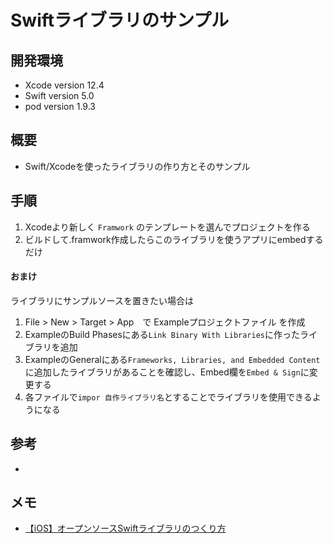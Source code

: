 # Swiftライブラリのサンプル

## 開発環境
- Xcode version 12.4
- Swift version 5.0
- pod version 1.9.3

## 概要
- Swift/Xcodeを使ったライブラリの作り方とそのサンプル

## 手順
1. Xcodeより新しく `Framwork` のテンプレートを選んでプロジェクトを作る
2. ビルドして.framwork作成したらこのライブラリを使うアプリにembedするだけ
  

#### おまけ  
ライブラリにサンプルソースを置きたい場合は 
1. File > New > Target > App　で Exampleプロジェクトファイル を作成
2. ExampleのBuild Phasesにある`Link Binary With Libraries`に作ったライブラリを追加
3. ExampleのGeneralにある`Frameworks, Libraries, and Embedded Content`に追加したライブラリがあることを確認し、Embed欄を`Embed & Sign`に変更する
4. 各ファイルで`impor 自作ライブラリ名`とすることでライブラリを使用できるようになる


## 参考
- 

## メモ
- [【iOS】オープンソースSwiftライブラリのつくり方](https://qiita.com/shtnkgm/items/0f62398c66af159401a6)